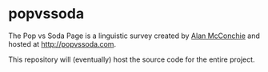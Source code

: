 popvssoda
=========

The Pop vs Soda Page is a linguistic survey created by [Alan McConchie](https//github.com/almccon) and hosted at http://popvssoda.com.

This repository will (eventually) host the source code for the entire project.

